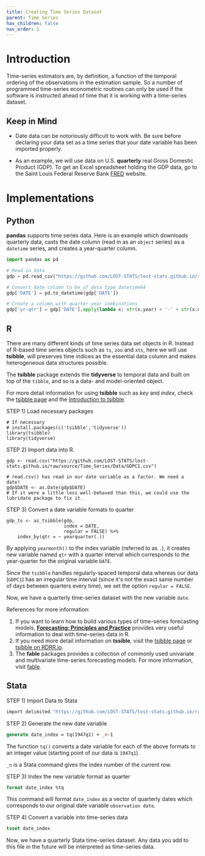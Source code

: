 ```yaml
---
title: Creating Time Series Dataset
parent: Time Series
has_children: false
nav_order: 1
---
```


# Introduction

Time-series estimators are, by definition, a function of the temporal ordering of the observations in the estimation sample. So a number of programmed time-series econometric routines can only be used if the software is instructed ahead of time that it is working with a time-series dataset.


## Keep in Mind

- Date data can be notoriously difficult to work with. Be sure before declaring your data set as a time series that your date variable has been imported properly.

- As an example, we will use data on U.S. **quarterly** real Gross Domestic Product (GDP). To get an Excel spreadsheet holding the GDP data, go to the Saint Louis Federal Reserve Bank [FRED](https://fred.stlouisfed.org) website.

# Implementations

## Python

**pandas** supports time series data. Here is an example which downloads quarterly data, casts the date column (read in as an `object` series) as a `datetime` series, and creates a year-quarter column.

```python
import pandas as pd

# Read in data
gdp = pd.read_csv("https://github.com/LOST-STATS/lost-stats.github.io/raw/source/Time_Series/Data/GDPC1.csv")

# Convert date column to be of data type datetime64
gdp['DATE'] = pd.to_datetime(gdp['DATE'])

# Create a column with quarter-year combinations
gdp['yr-qtr'] = gdp['DATE'].apply(lambda x: str(x.year) + '-' + str(x.quarter))
```

## R

There are many different kinds of time series data set objects in R. Instead of R-based time series objects such as `ts`, `zoo` and `xts`, here we will use **tsibble**, will preserves time indices as the essential data column and makes heterogeneous data structures possible.

The **tsibble** package extends the **tidyverse** to temporal data and built on top of the `tibble`, and so is a data- and model-oriented object.

For more detail information for using **tsibble** such as _key_ and _index_, check the [tsibble page](https://tsibble.tidyverts.org) and the [Introduction to tsibble](https://tsibble.tidyverts.org/articles/intro-tsibble.html).

STEP 1) Load necessary packages

```r?example=tsibble
# If necessary
# install.packages(c('tsibble','tidyverse'))
library(tsibble)
library(tidyverse)
```

STEP 2) Import data into R.

```r?example=tsibble
gdp <- read.csv("https://github.com/LOST-STATS/lost-stats.github.io/raw/source/Time_Series/Data/GDPC1.csv")

# read.csv() has read in our date variable as a factor. We need a date!
gdp$DATE <- as.Date(gdp$DATE)
# If it were a little less well-behaved than this, we could use the lubridate package to fix it.
```

STEP 3) Convert a date variable formats to quarter

```r?example=tsibble
gdp_ts <- as_tsibble(gdp,
                     index = DATE,
                     regular = FALSE) %>%
    index_by(qtr = ~ yearquarter(.))
```

By applying `yearmonth()` to the index variable (referred to as `.`), it creates new variable named `qtr` with a quarter interval which corresponds to the year-quarter for the original variable `DATE`.

Since the `tsibble` handles regularly-spaced temporal data whereas our data (`GDPC1`) has an irregular time interval (since it's not the exact same number of days between quarters every time), we set the option `regular = FALSE`.

Now, we have a quarterly time-series dataset with the new variable `date`.

References for more information:

1. If you want to learn how to build various types of time-series forecasting models, [**Forecasting: Principles and Practice**](https://otexts.com/fpp3/index.html) provides very useful information to deal with time-series data in R.
2. If you need more detail information on **tssible**, visit the [tsibble page](https://tsibble.tidyverts.org/) or [tsibble on RDRR.io](https://rdrr.io/cran/tsibble/man/tsibble.html).
3. The **fable** packages provides a collection of commonly used univariate and multivariate time-series forecasting models. For more information, visit [fable](https://fable.tidyverts.org/).


## Stata

STEP 1) Import Data to Stata

```stata
import delimited "https://github.com/LOST-STATS/lost-stats.github.io/raw/source/Time_Series/Data/GDPC1.csv", clear
```

STEP 2) Generate the new date variable

```stata
generate date_index = tq(1947q1) + _n-1
```

The function `tq()` converts a date variable for each of the above formats to an integer value (starting point of our data is `1947q1`).

`_n` is a Stata command gives the index number of the current row.

STEP 3) Index the new variable format as quarter

```stata
format date_index %tq
```

This command will format `date_index` as a vector of quarterly dates which corresponds to our original date variable `observation date`.

STEP 4) Convert a variable into time-series data

```stata
tsset date_index
```

Now, we have a quarterly Stata time-series dataset. Any data you add to this file in the future will be interpreted as time-series data.
